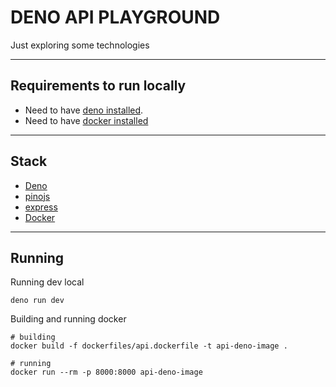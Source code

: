 # DENO API PLAYGROUND

Just exploring some technologies

---

## Requirements to run locally

- Need to have [deno installed](https://docs.deno.com/runtime/getting_started/installation/).
- Need to have [docker installed](https://docs.docker.com/engine/install/)

---

## Stack

- [Deno](https://deno.land/)
- [pinojs](https://github.com/pinojs/pino)
- [express](https://expressjs.com/)
- [Docker](https://www.docker.com/)

---

## Running

Running dev local

```shell
deno run dev
```

Building and running docker

```shell
# building
docker build -f dockerfiles/api.dockerfile -t api-deno-image .

# running
docker run --rm -p 8000:8000 api-deno-image
```
